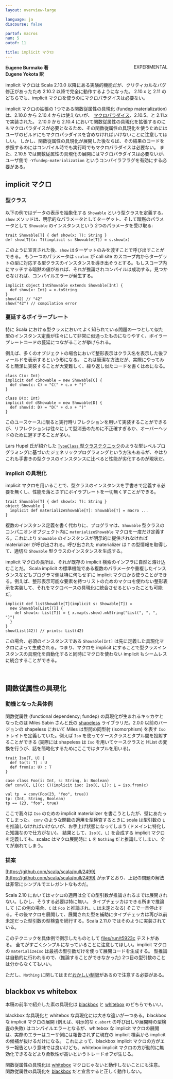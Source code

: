 ```yaml
---
layout: overview-large

language: ja
discourse: false

partof: macros
num: 5
outof: 11

title: implicit マクロ
---
```

<span class="label warning" style="float: right;">EXPERIMENTAL</span>

**Eugene Burmako 著**<br>
**Eugene Yokota 訳**

implicit マクロは Scala 2.10.0 以降にある実験的機能だが、クリティカルなバグ修正があったため 2.10.2 以降で完全に動作するようになった。
2.10.x と 2.11 のどちらでも、implicit マクロを使うのにマクロパラダイスは必要ない。

implicit マクロの拡張の 1つである関数従属性の具現化 (fundep materialization) は、2.10.0 から 2.10.4 からは使えないが、
[マクロパラダイス](/ja/overviews/macros/paradise.html)、2.10.5、と 2.11.x で実装された。
2.10.0 から 2.10.4 において関数従属性の具現化を拡張するのにもマクロパラダイスが必要となるため、その関数従属性の具現化を使うためにはユーザのビルドにもマクロパラダイスを含めなければいけないことに注意してほしい。
しかし、関数従属性の具現化が展開した後ならば、その結果のコードを参照するのにはコンパイル時でも実行時でもマクロパラダイスは必要ない。
また、2.10.5 では関数従属性の具現化の展開にはマクロパラダイスは必要ないが、ユーザ側で <code>-Yfundep-materialization</code> というコンパイラフラグを有効にする必要がある。

## implicit マクロ

### 型クラス

以下の例ではデータの表示を抽象化する `Showable` という型クラスを定義する。
`show` メソッドは、明示的なパラメータとしてターゲット、そして暗黙のパラメータとして `Showable` のインスタンスという 2つのパラメータを受け取る:

    trait Showable[T] { def show(x: T): String }
    def show[T](x: T)(implicit s: Showable[T]) = s.show(x)

このように宣言された後、`show` はターゲットのみを渡すことで呼び出すことができる。
もう一つのパラメータは `scalac` が call site のスコープ内からターゲットの型に対応する型クラスのインスタンスを導き出そうとする。もしスコープ内にマッチする暗黙の値があれば、それが推論されコンパイルは成功する。見つからなければ、コンパイルエラーが発生する。

    implicit object IntShowable extends Showable[Int] {
      def show(x: Int) = x.toString
    }
    show(42) // "42"
    show("42") // compilation error

### 蔓延するボイラープレート

特に Scala における型クラスにおいてよく知られている問題の一つとして似た型のインスタンス定義が往々にして非常に似通ったものになりやすく、ボイラープレートコードの蔓延につながることが挙げられる。

例えば、多くのオブジェクトの場合において整形表示はクラス名を表示した後フィールドを表示するという形になる。
これは簡潔な方法だが、実際にやってみると簡潔に実装することが大変難しく、繰り返し似たコードを書くはめになる。

    class C(x: Int)
    implicit def cShowable = new Showable[C] {
      def show(c: C) = "C(" + c.x + ")"
    }

    class D(x: Int)
    implicit def dShowable = new Showable[D] {
      def show(d: D) = "D(" + d.x + ")"
    }

このユースケースに限ると実行時リフレクションを用いて実装することができるが、リフレクションは往々にして型消去のために不正確すぎるか、オーバーヘッドのために遅すぎることが多い。

Lars Hupel 氏が紹介した [`TypeClass` 型クラステクニック](http://typelevel.org/blog/2013/06/24/deriving-instances-1.html)のような型レベルプログラミングに基づいたジェネリックプログラミングという方法もあるが、やはりこれも手書きの型クラスのインスタンスに比べると性能が劣化するのが現状だ。

### implicit の具現化

implicit マクロを用いることで、型クラスのインスタンスを手書きで定義する必要を無くし、性能を落とさずにボイラプレートを一切無くすことができる。

    trait Showable[T] { def show(x: T): String }
    object Showable {
      implicit def materializeShowable[T]: Showable[T] = macro ...
    }

複数のインスタンス定義を書く代わりに、プログラマは、`Showable` 型クラスのコンパニオンオブジェクト内に `materializeShowable` マクロを一度だけ定義する。これにより `Showable` のインスタンスが明示的に提供されなければ materializer が呼び出される。呼び出された materializer は `T` の型情報を取得して、適切な `Showable` 型クラスのインスタンスを生成する。

implicit マクロの長所は、それが既存の implicit 検索のインフラに自然と溶け込むことだ。
Scala implicit の標準機能である複数のパラメータや重複したインスタンスなどもプログラマ側は特に何もせずに implicit マクロから使うことができる。例えば、整形表示可能な要素を持つリストのためのマクロを使わない整形表示を実装して、それをマクロベースの具現化に統合させるといったことも可能だ。

    implicit def listShowable[T](implicit s: Showable[T]) =
      new Showable[List[T]] {
        def show(x: List[T]) = { x.map(s.show).mkString("List(", ", ", ")")
      }
    }
    show(List(42)) // prints: List(42)

この場合、必須のインスタンスである `Showable[Int]` は先に定義した具現化マクロによって生成される。つまり、マクロを implicit にすることで型クラスインスタンスの具現化を自動化すると同時にマクロを使わない implicit もシームレスに統合することができる。

<a name="fundep_materialization">&nbsp;</a>

## 関数従属性の具現化

### 動機となった具体例

関数従属性 (functional dependency; fundep) の具現化が生まれるキッカケとなったのは Miles Sabin さんと氏の [shapeless](https://github.com/milessabin/shapeless) ライブラリだ。2.0.0 以前のバージョンの shapeless において Miles は型間の同型射 (isomorphism) を表す `Iso` トレイトを定義していた。例えば `Iso` を使ってケースクラスとタプル間を投射することができる (実際には shapeless は `Iso` を用いてケースクラスと HList の変換を行うが、話を簡略化するためにここではタプルを用いる)。

    trait Iso[T, U] {
      def to(t: T) : U
      def from(u: U) : T
    }

    case class Foo(i: Int, s: String, b: Boolean)
    def conv[C, L](c: C)(implicit iso: Iso[C, L]): L = iso.from(c)

    val tp  = conv(Foo(23, "foo", true))
    tp: (Int, String, Boolean)
    tp == (23, "foo", true)

ここで我々は `Iso` のための implicit materializer を書こうとしたが、壁にあたってしまった。
`conv` のような関数の適用を型検査するときに scala は型引数の `L` を推論しなければいけないが、お手上げ状態になってしまう (ドメインに特化した知識なので仕方がない)。
結果として、`Iso[C, L]` を合成する implicit マクロを定義しても、scalac はマクロ展開時に `L` を `Nothing` だと推論してしまい、全てが崩れてしまう。

### 提案

[https://github.com/scala/scala/pull/2499](https://github.com/scala/scala/pull/2499) が示すとおり、上記の問題の解法は非常にシンプルでエレガントなものだ。

Scala 2.10 においてはマクロの適用は全ての型引数が推論されるまでは展開されない。しかし、そうする必要は特に無い。
タイプチェッカはできる所まで推論して (この例の場合、`C` は `Foo` と推論され、`L` は未定となる) そこで一旦停止する。その後マクロを展開して、展開された型を補助にタイプチェッカは再び以前未定だった型引数の型検査を続行する。Scala 2.11.0 ではそのように実装されている。

このテクニックを具体例で例示したものとして [files/run/t5923c](https://github.com/scala/scala/tree/7b890f71ecd0d28c1a1b81b7abfe8e0c11bfeb71/test/files/run/t5923c) テストがある。
全てがすごくシンプルになっていることに注意してほしい。implicit マクロの `materializeIso` は最初の型引数だけを使って展開コードを生成する。
型推論は自動的に行われるので、(推論することができなかった) 2つ目の型引数のことは分からなくてもいい。

ただし、`Nothing` に関してはまだ[おかしい制限](https://github.com/scala/scala/blob/7b890f71ecd0d28c1a1b81b7abfe8e0c11bfeb71/test/files/run/t5923a/Macros_1.scala)があるので注意する必要がある。

## blackbox vs whitebox

本稿の前半で紹介した素の具現化は [blackbox](/ja/overviews/macros/blackbox-whitebox.html) と [whitebox](/ja/overviews/macros/blackbox-whitebox.html) のどちらでもいい。

blackbox な具現化と whitebox な具現化には大きな違いが一つある。blackbox な implicit マクロの展開 (例えば、明示的な `c.abort` の呼び出しや展開時の型検査の失敗)
はコンパイルエラーとなるが、whitebox な implicit マクロの展開は、実際のエラーはユーザ側には報告されずに現在の implicit 検索から implicit の候補が抜けるだけになる。
これによって、blackbox implicit マクロの方がエラー報告という意味では良いけども、whitebox implicit マクロの方が動的に無効化できるなどより柔軟性が高いというトレードオフが生じる。

関数従属性の具現化は [whitebox](/ja/overviews/macros/blackbox-whitebox.html) マクロじゃないと動作しないことにも注意。
関数従属性の具現化を [blackbox](/ja/overviews/macros/blackbox-whitebox.html) だと宣言すると正しく動作しない。



